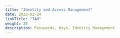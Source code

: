 ```yaml
---
title: "Identity and Access Management"
date: 2023-02-24
linkTitle: "IAM"
weight: 30
description: Passwords, Keys, Identity Management
---
```

